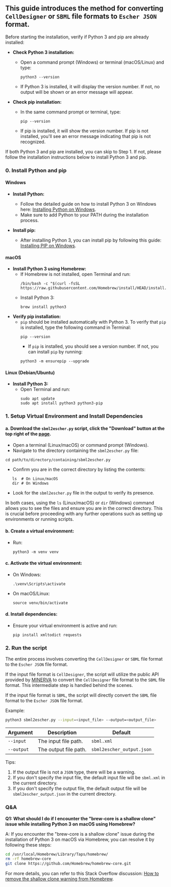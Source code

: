 ## This guide introduces the method for converting `CellDesigner` or `SBML` file formats to `Escher JSON` format.

Before starting the installation, verify if Python 3 and pip are already installed:

- **Check Python 3 installation:**
    - Open a command prompt (Windows) or terminal (macOS/Linux) and type:
      ```
      python3 --version
      ```
    - If Python 3 is installed, it will display the version number. If not, no output will be shown or an error message will appear.


- **Check pip installation:**
    - In the same command prompt or terminal, type:
      ```
      pip --version
      ```
    - If pip is installed, it will show the version number. If pip is not installed, you'll see an error message indicating that pip is not recognized.

If both Python 3 and pip are installed, you can skip to Step 1. If not, please follow the installation instructions below to install Python 3 and pip.


### 0. Install Python and pip

#### Windows
- **Install Python:**
    - Follow the detailed guide on how to install Python 3 on Windows here: [Installing Python on Windows](https://www.dataquest.io/blog/installing-python-on-windows/).
    - Make sure to add Python to your PATH during the installation process.

- **Install pip:**
    - After installing Python 3, you can install pip by following this guide: [Installing PIP on Windows](https://www.dataquest.io/blog/install-pip-windows/).

#### macOS
- **Install Python 3 using Homebrew:**
   - If Homebrew is not installed, open Terminal and run:
     ```
     /bin/bash -c "$(curl -fsSL https://raw.githubusercontent.com/Homebrew/install/HEAD/install.sh)"
     ```
   - Install Python 3:
     ```
     brew install python3
     ```
- **Verify pip installation:**
  - `pip` should be installed automatically with Python 3. To verify that `pip` is installed, type the following command in Terminal:
    ```
    pip --version
    ```
    - If `pip` is installed, you should see a version number. If not, you can install `pip` by running:
    ```
    python3 -m ensurepip --upgrade
    ```

#### Linux (Debian/Ubuntu)
- **Install Python 3:**
   - Open Terminal and run:
     ```
     sudo apt update
     sudo apt install python3 python3-pip
     ```

### 1. Setup Virtual Environment and Install Dependencies

#### a. Download the `sbml2escher.py` script, click the "Download" button at the top right of the [page](https://github.com/opencobra/escher/blob/master/py/io/sbml2escher.py).

- Open a terminal (Linux/macOS) or command prompt (Windows).
- Navigate to the directory containing the `sbml2escher.py` file:
```
cd path/to/directory/containing/sbml2escher.py
```
- Confirm you are in the correct directory by listing the contents: 
```
   ls  # On Linux/macOS
   dir # On Windows
```
- Look for the `sbml2escher.py` file in the output to verify its presence.
    
In both cases, using the `ls` (Linux/macOS) or `dir` (Windows) command allows you to see the files and ensure you are in the correct directory. This is crucial before proceeding with any further operations such as setting up environments or running scripts.

#### b. **Create a virtual environment:**
   - Run:
     ```
     python3 -m venv venv
     ```

#### c. **Activate the virtual environment:**
   - On Windows:
     ```
     .\venv\Scripts\activate
     ```
   - On macOS/Linux:
     ```
     source venv/bin/activate
     ```

#### d. **Install dependencies:**
   - Ensure your virtual environment is active and run:
     ```
     pip install xmltodict requests
     ```

### 2. Run the script

The entire process involves converting the `CellDesigner` or `SBML` file format to the `Escher JSON` file format.

If the input file format is `CellDesigner`, the script will utilize the public API provided by [MINERVA](https://minerva.pages.uni.lu/doc/api/16.4/index.html) to convert the `CellDesigner` file format to the `SBML` file format. This intermediate step is handled behind the scenes.

If the input file format is `SBML`, the script will directly convert the `SBML` file format to the `Escher JSON` file format.


Example:

```bash
python3 sbml2escher.py --input=<input_file> --output=<output_file>
```

| Argument         | Description            | Default                           |
|------------------|------------------------|-----------------------------------|
| `--input`        | The input file path.   | `sbml.xml`                |
| `--output`       | The output file path.  | `sbml2escher_output.json` |

Tips:

1. If the output file is not a `JSON` type, there will be a warning.
2. If you don't specify the input file, the default input file will be `sbml.xml` in the current directory.
3. If you don't specify the output file, the default output file will be `sbml2escher_output.json` in the
   current directory.

### Q&A

**Q1: What should I do if I encounter the "brew-core is a shallow clone" issue while installing Python 3 on macOS using Homebrew?**

A: If you encounter the "brew-core is a shallow clone" issue during the installation of Python 3 on macOS via Homebrew, you can resolve it by following these steps:

```bash
cd /usr/local/Homebrew/Library/Taps/homebrew/
rm -rf homebrew-core
git clone https://github.com/Homebrew/homebrew-core.git
```

For more details, you can refer to this Stack Overflow discussion: [How to remove the shallow clone warning from Homebrew](https://stackoverflow.com/questions/45782694/how-to-remove-the-shallow-clone-warning-from-homebrew).